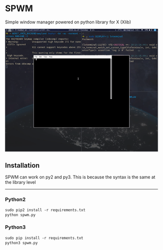 # SPWM
Simple window manager powered on python library for X (Xlib)

![screencast](recording.gif)

## Installation
SPWM can work on py2 and py3.
This is because the syntax is the same at the library level

---
### Python2
```
sudo pip2 install -r requirements.txt
python spwm.py
```
### Python3
```
sudo pip install -r requirements.txt
python3 spwm.py
```
